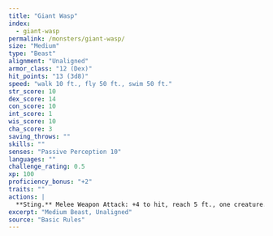 ```yaml
---
title: "Giant Wasp"
index:
  - giant-wasp
permalink: /monsters/giant-wasp/
size: "Medium"
type: "Beast"
alignment: "Unaligned"
armor_class: "12 (Dex)"
hit_points: "13 (3d8)"
speed: "walk 10 ft., fly 50 ft., swim 50 ft."
str_score: 10
dex_score: 14
con_score: 10
int_score: 1
wis_score: 10
cha_score: 3
saving_throws: ""
skills: ""
senses: "Passive Perception 10"
languages: ""
challenge_rating: 0.5
xp: 100
proficiency_bonus: "+2"
traits: ""
actions: |
  **Sting.** Melee Weapon Attack: +4 to hit, reach 5 ft., one creature. Hit: 5 (1d6 + 2) piercing damage, and the target must make a DC 11 Constitution saving throw, taking 10 (3d6) poison damage on a failed save, or half as much damage on a successful one. If the poison damage reduces the target to 0 hit points, the target is stable but poisoned for 1 hour, even after regaining hit points, and is paralyzed while poisoned in this way.  
excerpt: "Medium Beast, Unaligned"
source: "Basic Rules"
---
```

